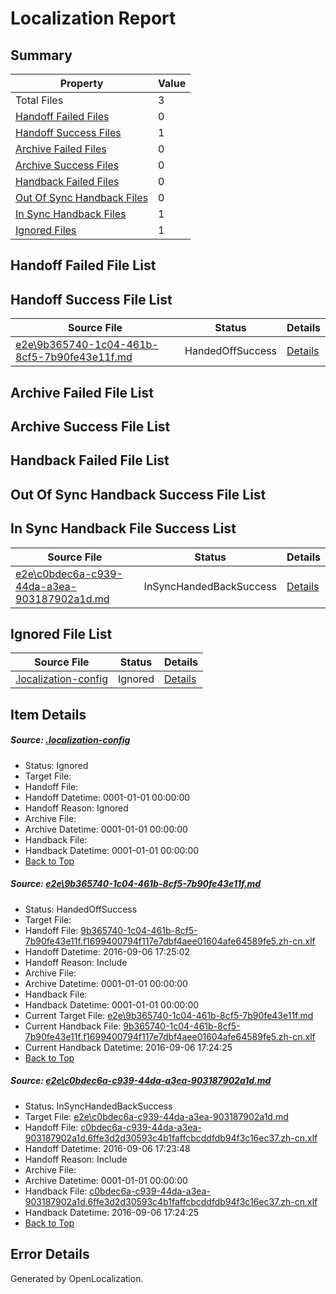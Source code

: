 # <a name='report-top'></a> Localization Report

## Summary
 Property | Value 
 -------- | ----- 
 Total Files | 3
[ Handoff Failed Files ](#handoff-failed-list)| 0
[ Handoff Success Files ](#handoff-success-list)| 1
[ Archive Failed Files ](#archive-failed-list)| 0
[ Archive Success Files ](#archive-success-list)| 0
[ Handback Failed Files ](#handback-failed-list)| 0
[ Out Of Sync Handback Files ](#outofsync-handback-success-list)| 0
[ In Sync Handback Files ](#insync-handback-success-list)| 1
[ Ignored Files ](#ignored-list)| 1

## <a name='handoff-failed-list'></a> Handoff Failed File List

## <a name='handoff-success-list'></a> Handoff Success File List
 Source File | Status | Details 
 ----------- | ------ | ------- 
 [e2e\9b365740-1c04-461b-8cf5-7b90fe43e11f.md](https://github.com/OpenLocalizationTestOrg/ol-test0/blob/c6773ea5c84dba20c0d3cff2f22216c332e31b85/e2e/9b365740-1c04-461b-8cf5-7b90fe43e11f.md) | HandedOffSuccess | [Details](#f1eb80f436033c92022dbc7391c6038c161a0a531)

## <a name='archive-failed-list'></a> Archive Failed File List

## <a name='archive-success-list'></a> Archive Success File List

## <a name='handback-failed-list'></a> Handback Failed File List

## <a name='outofsync-handback-success-list'></a> Out Of Sync Handback Success File List

## <a name='insync-handback-success-list'></a> In Sync Handback File Success List
 Source File | Status | Details 
 ----------- | ------ | ------- 
 [e2e\c0bdec6a-c939-44da-a3ea-903187902a1d.md](https://github.com/OpenLocalizationTestOrg/ol-test0/blob/c3cbf53cd703fe5c857c65134ab3da3df5d421f1/e2e/c0bdec6a-c939-44da-a3ea-903187902a1d.md) | InSyncHandedBackSuccess | [Details](#918a3bb0fdd69a188d8d5636cea2b2c257ddbb8a2)

## <a name='ignored-list'></a> Ignored File List
 Source File | Status | Details 
 ----------- | ------ | ------- 
 [.localization-config](https://github.com/OpenLocalizationTestOrg/ol-test0/blob/c6773ea5c84dba20c0d3cff2f22216c332e31b85/.localization-config) | Ignored | [Details](#3d4f252ac210baf56311d7e97dcc2db10974dbd20)

## Item Details
##### <a name='3d4f252ac210baf56311d7e97dcc2db10974dbd20'></a> Source: [.localization-config](https://github.com/OpenLocalizationTestOrg/ol-test0/blob/c6773ea5c84dba20c0d3cff2f22216c332e31b85/.localization-config)
* Status: Ignored
* Target File: 
* Handoff File: 
* Handoff Datetime: 0001-01-01 00:00:00
* Handoff Reason: Ignored
* Archive File: 
* Archive Datetime: 0001-01-01 00:00:00
* Handback File: 
* Handback Datetime: 0001-01-01 00:00:00
* [Back to Top](#report-top)

##### <a name='f1eb80f436033c92022dbc7391c6038c161a0a531'></a> Source: [e2e\9b365740-1c04-461b-8cf5-7b90fe43e11f.md](https://github.com/OpenLocalizationTestOrg/ol-test0/blob/c6773ea5c84dba20c0d3cff2f22216c332e31b85/e2e/9b365740-1c04-461b-8cf5-7b90fe43e11f.md)
* Status: HandedOffSuccess
* Target File: 
* Handoff File: [9b365740-1c04-461b-8cf5-7b90fe43e11f.f1699400794f117e7dbf4aee01604afe64589fe5.zh-cn.xlf](https://github.com/OpenLocalizationTestOrg/ol-test0-handoff/blob/a95bdddf489a26c9cd61209878e9099bee06881f/ol-handoff/OpenLocalizationTestOrg/ol-test0-zhcn/ci/ht/9b365740-1c04-461b-8cf5-7b90fe43e11f.f1699400794f117e7dbf4aee01604afe64589fe5.zh-cn.xlf)
* Handoff Datetime: 2016-09-06 17:25:02
* Handoff Reason: Include
* Archive File: 
* Archive Datetime: 0001-01-01 00:00:00
* Handback File: 
* Handback Datetime: 0001-01-01 00:00:00
* Current Target File: [e2e\9b365740-1c04-461b-8cf5-7b90fe43e11f.md](https://github.com/OpenLocalizationTestOrg/ol-test0-zhcn/blob/ed2bc387f949a2cde4464978808b3d9b4261dc07/e2e/9b365740-1c04-461b-8cf5-7b90fe43e11f.md)
* Current Handback File: [9b365740-1c04-461b-8cf5-7b90fe43e11f.f1699400794f117e7dbf4aee01604afe64589fe5.zh-cn.xlf](https://github.com/OpenLocalizationTestOrg/ol-test0-handback/blob/ef31116891b9f207b79e45255ef93dc5b17945cb/ol-handback/OpenLocalizationTestOrg/ol-test0-zhcn/ci/ht/9b365740-1c04-461b-8cf5-7b90fe43e11f.f1699400794f117e7dbf4aee01604afe64589fe5.zh-cn.xlf)
* Current Handback Datetime: 2016-09-06 17:24:25
* [Back to Top](#report-top)

##### <a name='918a3bb0fdd69a188d8d5636cea2b2c257ddbb8a2'></a> Source: [e2e\c0bdec6a-c939-44da-a3ea-903187902a1d.md](https://github.com/OpenLocalizationTestOrg/ol-test0/blob/c3cbf53cd703fe5c857c65134ab3da3df5d421f1/e2e/c0bdec6a-c939-44da-a3ea-903187902a1d.md)
* Status: InSyncHandedBackSuccess
* Target File: [e2e\c0bdec6a-c939-44da-a3ea-903187902a1d.md](https://github.com/OpenLocalizationTestOrg/ol-test0-zhcn/blob/ed2bc387f949a2cde4464978808b3d9b4261dc07/e2e/c0bdec6a-c939-44da-a3ea-903187902a1d.md)
* Handoff File: [c0bdec6a-c939-44da-a3ea-903187902a1d.6ffe3d2d30593c4b1faffcbcddfdb94f3c16ec37.zh-cn.xlf](https://github.com/OpenLocalizationTestOrg/ol-test0-handoff/blob/ec36fb28c8f690d14a17815a7ebb0cb36672504d/ol-handoff/OpenLocalizationTestOrg/ol-test0-zhcn/ci/ht/c0bdec6a-c939-44da-a3ea-903187902a1d.6ffe3d2d30593c4b1faffcbcddfdb94f3c16ec37.zh-cn.xlf)
* Handoff Datetime: 2016-09-06 17:23:48
* Handoff Reason: Include
* Archive File: 
* Archive Datetime: 0001-01-01 00:00:00
* Handback File: [c0bdec6a-c939-44da-a3ea-903187902a1d.6ffe3d2d30593c4b1faffcbcddfdb94f3c16ec37.zh-cn.xlf](https://github.com/OpenLocalizationTestOrg/ol-test0-handback/blob/ef31116891b9f207b79e45255ef93dc5b17945cb/ol-handback/OpenLocalizationTestOrg/ol-test0-zhcn/ci/ht/c0bdec6a-c939-44da-a3ea-903187902a1d.6ffe3d2d30593c4b1faffcbcddfdb94f3c16ec37.zh-cn.xlf)
* Handback Datetime: 2016-09-06 17:24:25
* [Back to Top](#report-top)


## Error Details

Generated by OpenLocalization.
